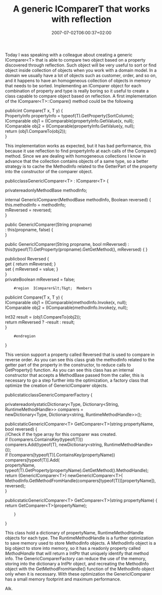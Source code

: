 ﻿---
title: "A generic IComparerT that works with reflection"
description: ""
date: 2007-07-02T06:00:37+02:00
draft: false
tags: [Languages,Nhibernate]
categories: [Languages,Nhibernate]
---
Today I was speaking with a colleague about creating a generic IComparer&lt;T&gt; that is able to compare two object based on a property discovered through reflection. Such object will be very useful to sort or find object inside collection of objects when you work with a domain model. In a domain we usually have a lot of objects such as customer, order, and so on, and it happens to have an homogeneous collection of objects in memory that needs to be sorted. Implementing an IComparer object for each combination of property and type is really boring so it useful to create a class capable to compare object based on reflection. A first implementation of the IComparer&lt;T&gt;::Compare() method could be the following

publicint  Compare(T  x,  T  y)  {  
      PropertyInfo  propertyInfo  =  typeof(T).GetProperty(SortColumn);  
IComparable  obj1  =  (IComparable)propertyInfo.GetValue(x,  null);  
IComparable  obj2  =  (IComparable)propertyInfo.GetValue(y,  null);  
return  (obj1.CompareTo(obj2));  
}

This implementation works as expected, but it has bad performance, this because it use reflection to find propertyInfo at each calls of the Compare() method. Since we are dealing with homogeneous collections I know in advance that the collection contains objects of a same type, so a better strategy is to cache the MethodInfo related to the GetterPart of the property into the constructor of the comparer object.

publicclassGenericIComparer&lt;T&gt;  :  IComparer&lt;T&gt;  {  
  
privatereadonlyMethodBase  methodInfo;  
  
internal  GenericIComparer(MethodBase  methodInfo,  Boolean  reversed)  {  
this.methodInfo  =  methodInfo;  
              mReversed  =  reversed;  
        }  
  
public  GenericIComparer(String  propname)  
              :  this(propname,  false)  {  
        }  
  
public  GenericIComparer(String  propname,  bool  mReversed)  :  
this(typeof(T).GetProperty(propname).GetGetMethod(),  mReversed)  {  }  
  
publicbool  Reversed  {  
get  {  return  mReversed;  }  
set  {  mReversed  =  value;  }  
        }  
privateBoolean  mReversed  =  false;  
  
        #region  IComparer&lt;T&gt;  Members  
  
publicint  Compare(T  x,  T  y)  {  
IComparable  obj1  =  (IComparable)methodInfo.Invoke(x,  null);  
IComparable  obj2  =  (IComparable)methodInfo.Invoke(y,  null);  
  
Int32  result  =  (obj1.CompareTo(obj2));  
return  mReversed  ?  -result  :  result;  
        }  
  
        #endregion  
  }

This version support a property called Reversed that is used to compare in reverse order. As you can see this class grab the methodInfo related to the getter part of the property in the constructor, to reduce calls to GetProperty() function. As you can see this class has an internal constructor that accepts a MethodBase passed from the caller, this is necessary to go a step further into the optimization, a factory class that optimize the creation of GenericIComparer objects.

publicstaticclassGenericComparerFactory  {  
  
privatereadonlystaticDictionary&lt;Type,  Dictionary&lt;String,  RuntimeMethodHandle&gt;&gt;  comparers  =  
newDictionary&lt;Type,  Dictionary&lt;string,  RuntimeMethodHandle&gt;&gt;();  
  
publicstaticGenericIComparer&lt;T&gt;  GetComparer&lt;T&gt;(string  propertyName,  bool  reversed)  {  
//Check  if  the  type  array  for  this  comparer  was  created.  
if  (!comparers.ContainsKey(typeof(T)))  
                    comparers.Add(typeof(T),  newDictionary&lt;string,  RuntimeMethodHandle&gt;());  
if  (!comparers[typeof(T)].ContainsKey(propertyName))  
                    comparers[typeof(T)].Add(  
                          propertyName,    
typeof(T).GetProperty(propertyName).GetGetMethod().MethodHandle);  
return  (GenericIComparer&lt;T&gt;)  newGenericIComparer&lt;T&gt;(    
MethodInfo.GetMethodFromHandle(comparers[typeof(T)][propertyName]),  reversed);  
        }  
  
publicstaticGenericIComparer&lt;T&gt;  GetComparer&lt;T&gt;(string  propertyName)  {  
return  GetComparer&lt;T&gt;(propertyName);  
  
        }  
  }

This class hold a dictionary of propertyName, RuntimeMethodHandle objects for each type. The RuntimeMethodHandle is a further optimization to save memory used to store MethodInfo objects. A MethodInfo object is a big object to store into memory, so it has a readonly property called *MethodHandle* that will return a IntPtr that uniquely identify that method info. The GenericComparerFactory can reduce the use of the memory, storing into the dictionary a IntPtr object, and recreating the MethodInfo object with the GetMethodFromHandle() function of the MethodInfo object only when it is necessary. With these optimization the GenericIComparer has a small memory footprint and maximum performance.

Alk.
